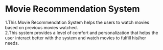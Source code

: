 # Movie Recommendation System

1.This Movie Recommendation System helps the users to watch movies based on previous movies watched.  
2.This system provides a level of comfort and personalization that helps the user interact better with the system and watch movies to fulfill his/her needs.  
